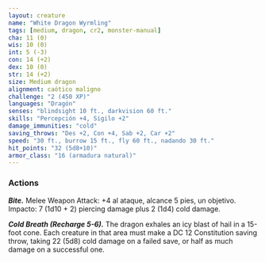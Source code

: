 ```yaml
---
layout: creature
name: "White Dragon Wyrmling"
tags: [medium, dragon, cr2, monster-manual]
cha: 11 (0)
wis: 10 (0)
int: 5 (-3)
con: 14 (+2)
dex: 10 (0)
str: 14 (+2)
size: Medium dragon
alignment: caótico maligno
challenge: "2 (450 XP)"
languages: "Dragón"
senses: "blindsight 10 ft., darkvision 60 ft."
skills: "Percepción +4, Sigilo +2"
damage_immunities: "cold"
saving_throws: "Des +2, Con +4, Sab +2, Car +2"
speed: "30 ft., burrow 15 ft., fly 60 ft., nadando 30 ft."
hit_points: "32 (5d8+10)"
armor_class: "16 (armadura natural)"
---
```


### Actions

***Bite.*** Melee Weapon Attack: +4 al ataque, alcance 5 pies, un objetivo. Impacto: 7 (1d10 + 2) piercing damage plus 2 (1d4) cold damage.

***Cold Breath (Recharge 5-6).*** The dragon exhales an icy blast of hail in a 15-foot cone. Each creature in that area must make a DC 12 Constitution saving throw, taking 22 (5d8) cold damage on a failed save, or half as much damage on a successful one.